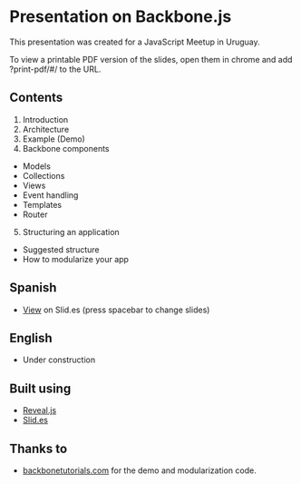 Presentation on Backbone.js
=====================

This presentation was created for a JavaScript Meetup in Uruguay.

To view a printable PDF version of the slides, open them in chrome and add ?print-pdf/#/ to the URL.

Contents
---------
 1. Introduction
 2. Architecture
 3. Example (Demo)
 4. Backbone components
   - Models
   - Collections
   - Views
   - Event handling
   - Templates
   - Router
 5. Structuring an application
   - Suggested structure
   - How to modularize your app

Spanish
---------
- [View](https://slid.es/diegocard/backbone-presentation-es) on Slid.es (press spacebar to change slides)

English
---------
- Under construction

Built using
---------
- [Reveal.js](http://lab.hakim.se/reveal-js/)
- [Slid.es](http://www.slid.es/)

Thanks to
---------
- [backbonetutorials.com](http://backbonetutorials.com/) for the demo and modularization code.
